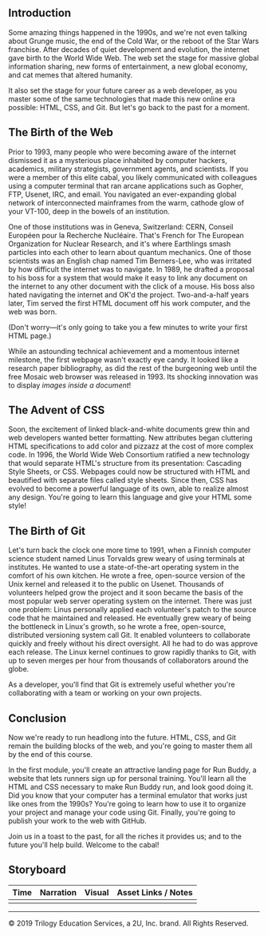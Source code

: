 Introduction
---
Some amazing things happened in the 1990s, and we're not even talking about
Grunge music, the end of the Cold War, or the reboot of the Star Wars
franchise. After decades of quiet development and evolution, the internet
gave birth to the World Wide Web. The web set the stage for massive global
information sharing, new forms of entertainment, a new global economy, and
cat memes that altered humanity. 

It also set the stage for your future career
as a web developer, as you master some of the same technologies that made this
new online era possible: HTML, CSS, and Git. But let's go back to the past
for a moment.

The Birth of the Web
---
Prior to 1993, many people who were becoming aware of the internet dismissed it
as a mysterious place inhabited by computer hackers, academics, military
strategists, government agents, and scientists. If you were a member of this
elite cabal, you likely communicated with colleagues using a computer terminal
that ran arcane applications such as Gopher, FTP, Usenet, IRC, and email. You
navigated an ever-expanding global network of interconnected mainframes from 
the warm, cathode glow of your VT-100, deep in the bowels of an institution.

One of those institutions was in Geneva, Switzerland: CERN, Conseil Européen pour
la Recherche Nucléaire. That's French for The European Organization for Nuclear
Research, and it's where Earthlings smash particles into each other to learn
about quantum mechanics. One of those scientists was an English chap named 
Tim Berners-Lee, who was irritated by how difficult the internet was to navigate.
In 1989, he drafted a proposal to his boss for a system that would make it easy to
link any document on the internet to any other document with the click of a
mouse. His boss also hated navigating the internet and OK'd the project. Two-and-a-half years later, Tim served the first HTML document off his work computer,
and the web was born.

(Don't worry—it's only going to take you a few minutes to write your first HTML
page.)

While an astounding technical achievement and a momentous internet milestone,
the first webpage wasn't exactly eye candy. It looked like a research paper bibliography,
as did the rest of the burgeoning web until the free Mosaic web browser was
released in 1993. Its shocking innovation was to display *images inside a document*!

The Advent of CSS
---
Soon, the excitement of linked black-and-white documents grew thin and web 
developers wanted better formatting. New attributes began cluttering
HTML specifications to add color and pizzazz at the cost of more complex
code. In 1996, the World Wide Web Consortium ratified a new technology that would
separate HTML's structure from its presentation: Cascading Style Sheets, or
CSS. Webpages could now be structured with HTML and beautified with 
separate files called style sheets. Since then, CSS has evolved to become a
powerful language of its own, able to realize almost any design. You're going to
learn this language and give your HTML some style!

The Birth of Git
---
Let's turn back the clock one more time to 1991, when a Finnish computer science
student named Linus Torvalds grew weary of using terminals at institutes. He
wanted to use a state-of-the-art operating system in the comfort of his own
kitchen. He wrote a free, open-source version of the Unix kernel and released it
to the public on Usenet. Thousands of volunteers helped grow the project and
 it soon became the basis of the most popular web server operating system on the
internet. There was just one problem: Linus personally applied each
volunteer's patch to the source code that he maintained and released. He
eventually grew weary of being the bottleneck in Linux's growth, so he wrote a
free, open-source, distributed versioning system call Git. It enabled
volunteers to collaborate quickly and freely without his direct oversight. All
he had to do was approve each release. The Linux kernel continues to grow
rapidly thanks to Git, with up to seven merges per hour from thousands of collaborators around the globe. 

As a developer, you'll find that Git is extremely useful whether you're collaborating with a
team or working on your own projects.

Conclusion
---
Now we're ready to run headlong into the future. HTML, CSS, and Git remain the
building blocks of the web, and you're going to master them all by the end of
this course.

In the first module, you'll create an attractive landing page for Run Buddy, a
website that lets runners sign up for personal training. You'll learn all the
HTML and CSS necessary to make Run Buddy run, and look good doing it. Did you
know that your computer has a terminal emulator that works just like ones from
the 1990s? You're going to learn how to use it to organize your project and 
manage your code using Git. Finally, you're going to publish your work to the
web with GitHub. 

Join us in a toast to the past, for all the riches it provides us; and to the
future you'll help build. Welcome to the cabal!

Storyboard
---

| Time | Narration | Visual | Asset Links / Notes |
| ---  | ---       | ---    | ---                 |
|      |           |        |                     |

---
© 2019 Trilogy Education Services, a 2U, Inc. brand. All Rights Reserved.

